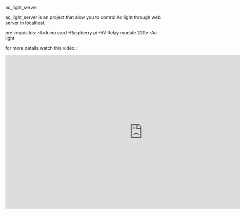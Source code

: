 ac_light_server

ac_light_server is an project that alow you to control Ac light through web server in localhost,

pre-requisites:
-Arduino card
-Raspberry pi 
-5V Relay module 220v
-Ac light

for more details watch this vidéo : 
<iframe width="854" height="480" src="https://www.youtube.com/embed/kHiInSoMxJI" frameborder="0" allowfullscreen></iframe>
